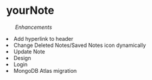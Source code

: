 # yourNote

<ul><em>Enhancements</em></ul>
<li />Add hyperlink to header
<li />Change Deleted Notes/Saved Notes icon dynamically
<li />Update Note
<li />Design
<li />Login
<li />MongoDB Atlas migration
</ul>
